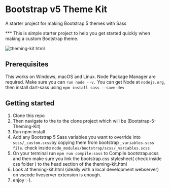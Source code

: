 # Bootstrap v5 Theme Kit
A starter project for making Bootstrap 5 themes with Sass

*** This is simple starter project to help you get started quickly when making a custom Bootstrap theme.

![theming-kit html](https://user-images.githubusercontent.com/11283502/116907735-a58d7280-ac4a-11eb-8dbd-b905648593f8.png)



## Prerequisites

This works on Windows, macOS and Linux.
Node Package Manager are required. Make sure you can `run node --v.`
You can get Node at `nodejs.org`, then install dart-sass using `npm install sass --save-dev`

## Getting started

1. Clone this repo 
2. Then navigate to the to the clone project which will be (Bootstrap-5-Theming-Kit)
3. Run npm install
4. Add any Bootstrap 5 Sass variables you want to override into `scss/_custom.scss`by  copying them from bootstrap ```_variables.scss file```.
 check inside ```node_modules/bootstrap/scss/_variables.scss```
5. On your terminal run ``npm run compile:sass`` to Compile bootstrap.scss and then make sure you link the bootstrap.css stylesheet( check inside css folder ) to the head section of the theming-kit.html
6. Look at theming-kit.html (ideally with a local development webserver) on vscode liveserver extension is enough.  
7. enjoy :-).